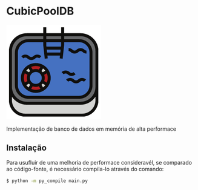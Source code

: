 # CubicPoolDB

![](md-media/CubicPoolDB.png)

Implementação de banco de dados em memória de alta performace

## Instalação

Para usufluir de uma melhoria de performace consideravél, se comparado ao código-fonte,
é necessário compila-lo através do comando:

~~~bash
$ python -m py_compile main.py
~~~
